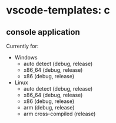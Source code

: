 # vscode-templates: c

## console application

Currently for:
* Windows
  * auto detect (debug, release)
  * x86_64 (debug, release)
  * x86 (debug, release)
* Linux
  * auto detect (debug, release)
  * x86_64 (debug, release)
  * x86 (debug, release)
  * arm (debug, release)
  * arm cross-compiled (release)